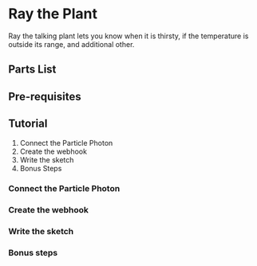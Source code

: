 # Ray the Plant

Ray the talking plant lets you know when it is thirsty, if the temperature is outside its range, and additional other.

## Parts List

## Pre-requisites

## Tutorial

1. Connect the Particle Photon
2. Create the webhook
3. Write the sketch
4. Bonus Steps

### Connect the Particle Photon

### Create the webhook

### Write the sketch

### Bonus steps
